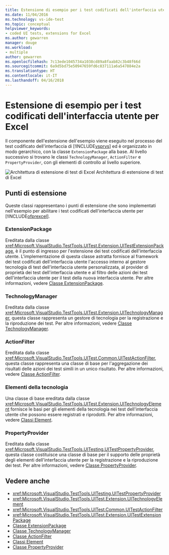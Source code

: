 ```yaml
---
title: Estensione di esempio per i test codificati dell'interfaccia utente per Excel | Microsoft Docs
ms.date: 11/04/2016
ms.technology: vs-ide-test
ms.topic: conceptual
helpviewer_keywords:
- coded UI tests, extensions for Excel
ms.author: gewarren
manager: douge
ms.workload:
- multiple
author: gewarren
ms.openlocfilehash: 7c13ede1045734a1038cd89a8faab82c3b48f66d
ms.sourcegitcommit: 6a9d5bd75e50947659fd6c837111a6a547884e2a
ms.translationtype: HT
ms.contentlocale: it-IT
ms.lasthandoff: 04/16/2018
---
```

# <a name="sample-coded-ui-test-extension-for-excel"></a>Estensione di esempio per i test codificati dell'interfaccia utente per Excel
Il componente dell'estensione dell'esempio viene eseguito nel processo del test codificato dell'interfaccia di [!INCLUDE[vsprvs](../code-quality/includes/vsprvs_md.md)] ed è organizzato in modo gerarchico, con la classe `ExtensionPackage` alla base. Al livello successivo si trovano le classi `TechnologyManager`, `ActionFilter` e `PropertyProvider`, con gli elementi di controllo al livello superiore.

 ![Architettura di estensione di test di Excel](../test/media/excel_extarch.png "Excel_ExtArch") Architettura di estensione di test di Excel

## <a name="extension-points"></a>Punti di estensione
 Queste classi rappresentano i punti di estensione che sono implementati nell'esempio per abilitare i test codificati dell'interfaccia utente per [!INCLUDE[ofprexcel](../test/includes/ofprexcel_md.md)].

### <a name="extensionpackage"></a>ExtensionPackage
 Ereditata dalla classe <xref:Microsoft.VisualStudio.TestTools.UITest.Extension.UITestExtensionPackage>, è il punto di ingresso per l'estensione dei test codificati dell'interfaccia utente. L'implementazione di questa classe astratta fornisce al framework dei test codificati dell'interfaccia utente l'accesso interno al gestore tecnologia di test dell'interfaccia utente personalizzata, al provider di proprietà dei test dell'interfaccia utente e al filtro delle azioni dei test dell'interfaccia utente per il test della nuova interfaccia utente. Per altre informazioni, vedere [Classe ExtensionPackage](../test/sample-excel-extension-extensionpackage-class.md).

### <a name="technologymanager"></a>TechnologyManager
 Ereditata dalla classe <xref:Microsoft.VisualStudio.TestTools.UITest.Extension.UITechnologyManager>, questa classe rappresenta un gestore di tecnologia per la registrazione e la riproduzione dei test. Per altre informazioni, vedere [Classe TechnologyManager](../test/sample-excel-extension-technologymanager-class.md).

### <a name="actionfilter"></a>ActionFilter
 Ereditata dalla classe <xref:Microsoft.VisualStudio.TestTools.UITest.Common.UITestActionFilter>, questa classe rappresenta una classe di base per l'aggregazione dei risultati delle azioni dei test simili in un unico risultato. Per altre informazioni, vedere [Classe ActionFilter](../test/sample-excel-extension-actionfilter-class.md).

### <a name="technology-elements"></a>Elementi della tecnologia
 Una classe di base ereditata dalla classe <xref:Microsoft.VisualStudio.TestTools.UITest.Extension.UITechnologyElement> fornisce le basi per gli elementi della tecnologia nei test dell'interfaccia utente che possono essere registrati e riprodotti. Per altre informazioni, vedere [Classi Element](../test/sample-excel-extension-element-classes.md).

### <a name="propertyprovider"></a>PropertyProvider
 Ereditata dalla classe <xref:Microsoft.VisualStudio.TestTools.UITesting.UITestPropertyProvider>, questa classe costituisce una classe di base per il supporto delle proprietà degli elementi dell'interfaccia utente per la registrazione e la riproduzione dei test. Per altre informazioni, vedere [Classe PropertyProvider](../test/sample-excel-extension-propertyprovider-class.md).

## <a name="see-also"></a>Vedere anche

- <xref:Microsoft.VisualStudio.TestTools.UITesting.UITestPropertyProvider>
- <xref:Microsoft.VisualStudio.TestTools.UITest.Extension.UITechnologyElement>
- <xref:Microsoft.VisualStudio.TestTools.UITest.Common.UITestActionFilter>
- <xref:Microsoft.VisualStudio.TestTools.UITest.Extension.UITestExtensionPackage>
- [Classe ExtensionPackage](../test/sample-excel-extension-extensionpackage-class.md)
- [Classe TechnologyManager](../test/sample-excel-extension-technologymanager-class.md)
- [Classe ActionFilter](../test/sample-excel-extension-actionfilter-class.md)
- [Classi Element](../test/sample-excel-extension-element-classes.md)
- [Classe PropertyProvider](../test/sample-excel-extension-propertyprovider-class.md)
